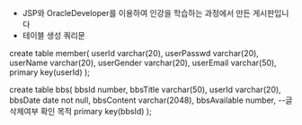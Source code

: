 - JSP와 OracleDeveloper를 이용하여 인강을 학습하는 과정에서 만든 게시판입니다
- 테이블 생성 쿼리문


create table member(
userId varchar(20),
userPasswd varchar(20),
userName varchar(20),
userGender varchar(20),
userEmail varchar(50),
primary key(userId)
);


create table bbs(
bbsId number,
bbsTitle varchar(50),
userId varchar(20),
bbsDate date not null,
bbsContent varchar(2048),
bbsAvailable number,  --글 삭제여부 확인 목적
primary key(bbsId)
);
